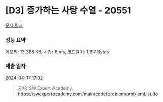 # [D3] 증가하는 사탕 수열 - 20551 

[문제 링크](https://swexpertacademy.com/main/code/problem/problemDetail.do?contestProbId=AY4XhKTKU0IDFARM) 

### 성능 요약

메모리: 13,388 KB, 시간: 6 ms, 코드길이: 1,197 Bytes

### 제출 일자

2024-04-17 17:02



> 출처: SW Expert Academy, https://swexpertacademy.com/main/code/problem/problemList.do